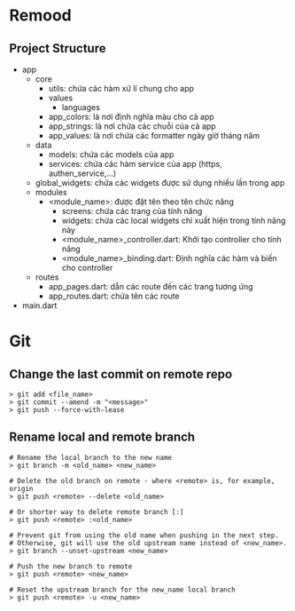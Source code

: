 # Remood

## Project Structure

- app
    - core
        - utils: chứa các hàm xử lí chung cho app
        - values
            - languages
        - app_colors: là nơi định nghĩa màu cho cả app
        - app_strings: là nơi chứa các chuỗi của cả app
        - app_values: là nơi chứa các formatter ngày giờ tháng năm
    - data
        - models: chứa các models của app
        - services: chứa các hàm service của app (https, authen_service,...)
    - global_widgets: chứa các widgets được sử dụng nhiều lần trong app
    - modules
        - <module_name>: được đặt tên theo tên chức năng
            - screens: chứa các trang của tính năng
            - widgets: chứa các local widgets chỉ xuất hiện trong tính năng này
            - <module_name>_controller.dart: Khởi tạo controller cho tính năng
            - <module_name>_binding.dart: Định nghĩa các hàm và biến cho controller
    - routes
        - app_pages.dart: dẫn các route đến các trang tương ứng
        - app_routes.dart: chứa tên các route
- main.dart

# Git
 
## Change the last commit on remote repo

```
> git add <file_name>
> git commit --amend -m "<message>"
> git push --force-with-lease
```

## Rename local and remote branch

```
# Rename the local branch to the new name
> git branch -m <old_name> <new_name>

# Delete the old branch on remote - where <remote> is, for example, origin
> git push <remote> --delete <old_name>

# Or shorter way to delete remote branch [:]
> git push <remote> :<old_name>

# Prevent git from using the old name when pushing in the next step.
# Otherwise, git will use the old upstream name instead of <new_name>.
> git branch --unset-upstream <new_name>

# Push the new branch to remote
> git push <remote> <new_name>

# Reset the upstream branch for the new_name local branch
> git push <remote> -u <new_name>
``` 